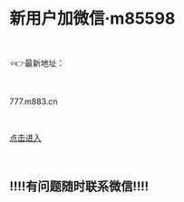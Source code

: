 # 新用户加微信·m85598 

<p>&nbsp;</p>
⭐️👉最新地址：
<p>&nbsp;</p>
777.m883.cn
<p>&nbsp;</p>
<p><a href="https://777.m883.cn">点击进入</a></p>
<p>&nbsp;</p>

## ‼️‼️有问题随时联系微信‼️‼️ 
